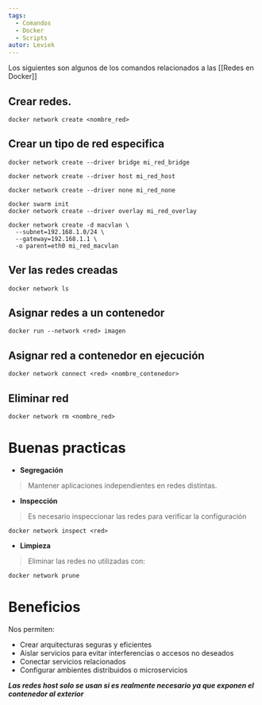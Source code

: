 ```yaml
---
tags:
  - Comandos
  - Docker
  - Scripts
autor: Leviek
---
```

Los siguientes son algunos de los comandos relacionados a las [[Redes en Docker]]
## Crear redes.
```
docker network create <nombre_red>
```

## Crear un tipo de red especifica
```
docker network create --driver bridge mi_red_bridge

docker network create --driver host mi_red_host

docker network create --driver none mi_red_none

docker swarm init
docker network create --driver overlay mi_red_overlay

docker network create -d macvlan \
  --subnet=192.168.1.0/24 \
  --gateway=192.168.1.1 \
  -o parent=eth0 mi_red_macvlan
```

## Ver las redes creadas
```
docker network ls
```

## Asignar redes a un contenedor
```
docker run --network <red> imagen
```

## Asignar red a contenedor en ejecución
```
docker network connect <red> <nombre_contenedor>
```

## Eliminar red
```
docker network rm <nombre_red>
```

# Buenas practicas
- **Segregación**
> Mantener aplicaciones independientes en redes distintas.
- **Inspección**
> Es necesario inspeccionar las redes para verificar la configuración
```
docker network inspect <red>
```
- **Limpieza**
> Eliminar las redes no utilizadas con:
```
docker network prune
```

# Beneficios
Nos permiten:
- Crear arquitecturas seguras y eficientes
- Aislar servicios para evitar interferencias o accesos no deseados
- Conectar servicios relacionados
- Configurar ambientes distribuidos o microservicios

**_Las redes host solo se usan si es realmente necesario ya que exponen el contenedor al exterior_**
